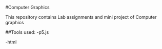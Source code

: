 #Computer Graphics 

This repository contains Lab assignments and mini project of Computer graphics

##Tools used:
-p5.js  

-html
